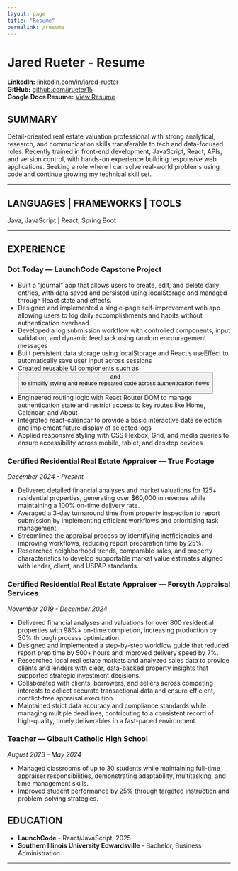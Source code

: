 ```yaml
---
layout: page
title: "Resume"
permalink: /resume
---
```

# Jared Rueter - Resume

**LinkedIn:** [linkedin.com/in/jared-rueter](https://linkedin.com/in/jared-rueter/)  
**GitHub:** [github.com/jrueter15](https://github.com/jrueter15)  
**Google Docs Resume:** [View Resume](https://docs.google.com/document/d/1mHPGfOY-W7ZYlvN_T-OeBtsP2QJRmVXOfLn2VwcztRE/edit?tab=t.0)  

## SUMMARY
Detail-oriented real estate valuation professional with strong analytical, research, and communication skills transferable to tech and data-focused roles. Recently trained in front-end development, JavaScript, React, APIs, and version control, with hands-on experience building responsive web applications. Seeking a role where I can solve real-world problems using code and continue growing my technical skill set.

---

## LANGUAGES  |  FRAMEWORKS  |  TOOLS
Java, JavaScript | React, Spring Boot

---

## EXPERIENCE
### Dot.Today — LaunchCode Capstone Project
- Built a “journal” app that allows users to create, edit, and delete daily entries, with data saved and persisted using localStorage and managed through React state and effects.
- Designed and implemented a single-page self-improvement web app allowing users to log daily accomplishments and habits without authentication overhead
- Developed a log submission workflow with controlled components, input validation, and dynamic feedback using random encouragement messages
- Built persistent data storage using localStorage and React’s useEffect to automatically save user input across sessions
- Created reusable UI components such as <Button> and <Form> to simplify styling and reduce repeated code across authentication flows
- Engineered routing logic with React Router DOM to manage authentication state and restrict access to key routes like Home, Calendar, and About
- Integrated react-calendar to provide a basic interactive date selection and implement future display of selected logs
- Applied responsive styling with CSS Flexbox, Grid, and media queries to ensure accessibility across mobile, tablet, and desktop devices

### Certified Residential Real Estate Appraiser — True Footage
*December 2024 - Present*
- Delivered detailed financial analyses and market valuations for 125+ residential properties, generating over $60,000 in revenue while maintaining a 100% on-time delivery rate.
- Averaged a 3-day turnaround time from property inspection to report submission by implementing efficient workflows and prioritizing task management.
- Streamlined the appraisal process by identifying inefficiencies and improving workflows, reducing report preparation time by 25%.
- Researched neighborhood trends, comparable sales, and property characteristics to develop supportable market value estimates aligned with lender, client, and USPAP standards.

### Certified Residential Real Estate Appraiser — Forsyth Appraisal Services
*November 2019 - December 2024*
- Delivered financial analyses and valuations for over 800 residential properties with 98%+ on-time completion, increasing production by 30% through process optimization.
- Designed and implemented a step-by-step workflow guide that reduced report prep time by 500+ hours and improved delivery speed by 7%.
- Researched local real estate markets and analyzed sales data to provide clients and lenders with clear, data-backed property insights that supported strategic investment decisions.
- Collaborated with clients, borrowers, and sellers across competing interests to collect accurate transactional data and ensure efficient, conflict-free appraisal execution.
- Maintained strict data accuracy and compliance standards while managing multiple deadlines, contributing to a consistent record of high-quality, timely deliverables in a fast-paced environment.

### Teacher — Gibault Catholic High School
*August 2023 - May 2024*
- Managed classrooms of up to 30 students while maintaining full-time appraiser responsibilities, demonstrating adaptability, multitasking, and time management skills.
- Improved student performance by 25% through targeted instruction and problem-solving strategies.

## EDUCATION
- **LaunchCode** - React/JavaScript, 2025 
- **Southern Illinois University Edwardsville** - Bachelor, Business Administration

---
